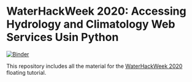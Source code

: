 # WaterHackWeek 2020: Accessing Hydrology and Climatology Web Services Usin Python

[![Binder](https://mybinder.org/badge_logo.svg)](https://mybinder.org/v2/gh/cheginit/whw2020_hydrodata/master)

This repository includes all the material for the [WaterHackWeek 2020](https://waterhackweek.github.io/) floating tutorial.